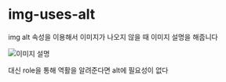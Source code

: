 # img-uses-alt

img alt 속성을 이용해서 이미지가 나오지 않을 때 이미지 설명을 해줍니다

<img alt="이미지 설명">

대신 role을 통해 역활을 알려준다면 alt에 필요성이 없다

<img alt="" role="presentation"/>

